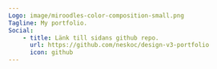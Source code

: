 ```yaml
---
Logo: image/miroodles-color-composition-small.png
Tagline: My portfolio.
Social:
    - title: Länk till sidans github repo.
      url: https://github.com/neskoc/design-v3-portfolio
      icon: github
---
```

